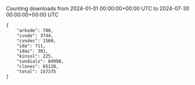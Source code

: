 
Counting downloads from 2024-01-01 00:00:00+00:00 UTC to 2024-07-30 00:00:00+00:00 UTC

```
{
    "arkode": 708,
    "cvode": 3744,
    "cvodes": 1560,
    "ida": 711,
    "idas": 301,
    "kinsol": 225,
    "sundials": 84998,
    "clones": 65128,
    "total": 157375
}
```
